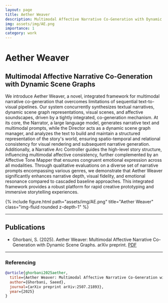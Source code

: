 ```yaml
---
layout: page
title: Aether Weaver
description: Multimodal Affective Narrative Co-Generation with Dynamic Scene Graphs
img: assets/img/AE.png
importance: 1
category: work
---
```


# Aether Weaver

## Multimodal Affective Narrative Co-Generation with Dynamic Scene Graphs

We introduce Aether Weaver, a novel, integrated framework for multimodal narrative co-generation that overcomes limitations of sequential text-to-visual pipelines. Our system concurrently synthesizes textual narratives, dynamic scene graph representations, visual scenes, and affective soundscapes, driven by a tightly integrated, co-generation mechanism. At its core, the Narrator, a large language model, generates narrative text and multimodal prompts, while the Director acts as a dynamic scene graph manager, and analyzes the text to build and maintain a structured representation of the story's world, ensuring spatio-temporal and relational consistency for visual rendering and subsequent narrative generation. Additionally, a Narrative Arc Controller guides the high-level story structure, influencing multimodal affective consistency, further complemented by an Affective Tone Mapper that ensures congruent emotional expression across all modalities. Through qualitative evaluations on a diverse set of narrative prompts encompassing various genres, we demonstrate that Aether Weaver significantly enhances narrative depth, visual fidelity, and emotional resonance compared to cascaded baseline approaches. This integrated framework provides a robust platform for rapid creative prototyping and immersive storytelling experiences.

<div class="row">
    <div class="col-sm mt-3 mt-md-0">
        {% include figure.html path="assets/img/AE.png" title="Aether Weaver" class="img-fluid rounded z-depth-1" %}
    </div>
</div>

---

## Publications

- Ghorbani, S. (2025). Aether Weaver: Multimodal Affective Narrative Co-Generation with Dynamic Scene Graphs. arXiv preprint. [PDF](https://arxiv.org/pdf/2507.21893)

---

### Referencing

```bibtex
@article{ghorbani2025aether,
  title={Aether Weaver: Multimodal Affective Narrative Co-Generation with Dynamic Scene Graphs},
  author={Ghorbani, Saeed},
  journal={arXiv preprint arXiv:2507.21893},
  year={2025}
}
```